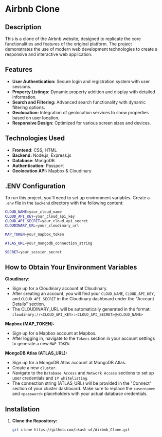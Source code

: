 # Airbnb Clone

## Description

This is a clone of the Airbnb website, designed to replicate the core functionalities and features of the original platform. The project demonstrates the use of modern web development technologies to create a responsive and interactive web application.

## Features

- **User Authentication:** Secure login and registration system with user sessions.
- **Property Listings:** Dynamic property addition and display with detailed information.
- **Search and Filtering:** Advanced search functionality with dynamic filtering options.
- **Geolocation:** Integration of geolocation services to show properties based on user location.
- **Responsive Design:** Optimized for various screen sizes and devices.

## Technologies Used

- **Frontend:** CSS, HTML
- **Backend:** Node.js, Express.js
- **Database:** MongoDB
- **Authentication:** Passport
- **Geolocation API:** Mapbox & Cloudinary

## .ENV Configuration

To run this project, you'll need to set up environment variables. Create a `.env` file in the `backend` directory with the following content:

```bash
CLOUD_NAME=your_cloud_name
CLOUD_API_KEY=your_cloud_api_key
CLOUD_API_SECRET=your_cloud_api_secret
CLOUDINARY_URL=your_cloudinary_url

MAP_TOKEN=your_mapbox_token

ATLAS_URL=your_mongodb_connection_string

SECRET=your_session_secret
```

## How to Obtain Your Environment Variables

**Cloudinary:**

- Sign up for a Cloudinary account at Cloudinary.
- After creating an account, you will find your `CLOUD_NAME`, `CLOUD_API_KEY`, and `CLOUD_API_SECRET` in the Cloudinary dashboard under the "Account Details" section.
- The CLOUDINARY_URL will be automatically generated in the format:
` cloudinary://<CLOUD_API_KEY>:<CLOUD_API_SECRET>@<CLOUD_NAME> `

**Mapbox (MAP_TOKEN):**

- Sign up for a Mapbox account at Mapbox.
- After logging in, navigate to the `Tokens` section in your account settings to generate a new `MAP_TOKEN`.

**MongoDB Atlas (ATLAS_URL):**

- Sign up for a MongoDB Atlas account at MongoDB Atlas.
- Create a new `cluster`.
- Navigate to the `Database Access` and `Network Access` sections to set up user credentials and `IP whitelisting`.
- The connection string (ATLAS_URL) will be provided in the "Connect" section of your cluster dashboard. Make sure to replace the `<username>` and `<password>` placeholders with your actual database credentials.

## Installation

1. **Clone the Repository:**

   ```bash
   git clone https://github.com/akash-wt/Airbnb_Clone.git
   ```
